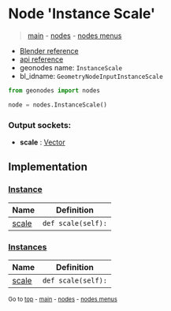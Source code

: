 # Node 'Instance Scale'

> [main](../structure.md) - [nodes](nodes.md) - [nodes menus](nodes_menus.md)

- [Blender reference](https://docs.blender.org/manual/en/latest/modeling/geometry_nodes/instances/instance_scale.html)
- [api reference](https://docs.blender.org/api/current/bpy.types.GeometryNodeInputInstanceScale.html)
- geonodes name: `InstanceScale`
- bl_idname: `GeometryNodeInputInstanceScale`

```python
from geonodes import nodes

node = nodes.InstanceScale()
```

### Output sockets:

- **scale** : [Vector](Vector.md)

## Implementation

### [Instance](Instance.md)

| Name | Definition |
|------|------------|
 | [scale](Instance.md#scale-property) | `def scale(self):` |

### [Instances](Instances.md)

| Name | Definition |
|------|------------|
 | [scale](Instances.md#scale-property) | `def scale(self):` |

<sub>Go to [top](#node-Instance-Scale) - [main](../structure.md) - [nodes](nodes.md) - [nodes menus](nodes_menus.md)</sub>

